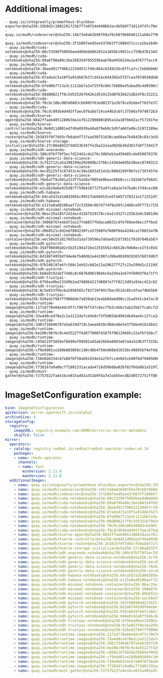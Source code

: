 # Additional images:
    - quay.io/integreatly/prometheus-blackbox-exporter@sha256:35b9d2c1002201723b7f7a9f54e9406b2ec4b5b0f73d114f47c70e15956103b5
    - quay.io/modh/codeserver@sha256:14b73e8a62b98fb9a70cb079b6048121ab0a7798fe1eca0adf06b6716f280115
    - quay.io/modh/codeserver@sha256:3f1b86feed5ee437663ff1088471ccca1ba164b45b2bb4443a8d37a587e95e91
    - quay.io/modh/cuda-notebooks@sha256:00c53599f5085beedd0debb062652a1856b19921ccf59bd76134471d24c3fa7d
    - quay.io/modh/cuda-notebooks@sha256:09a6f90a80c1be268334f05559b4abf0a945b534a1e47677facc9f2ed1778f1c
    - quay.io/modh/cuda-notebooks@sha256:3beed917f90b12239d57cf49c864c6249236c8ffcafcc7eb06b0b55272ef5b55
    - quay.io/modh/cuda-notebooks@sha256:6fadedc5a10f5a914bb7b27cd41bc644392e5757ceaf07d930db884112054265
    - quay.io/modh/cuda-notebooks@sha256:6fe00b7713a3c1111bb7a3af25f0c80c7b806e45abad9c4d0590c5f0474c55e1
    - quay.io/modh/cuda-notebooks@sha256:88d80821ff8c5d53526794261d519125d0763b621d824f8c3222127dab7b6cc8
    - quay.io/modh/cuda-notebooks@sha256:f0c9c10bc085d0883cbb905f63ed02371e3b79ce92ebef783fe372ed70321b28
    - quay.io/modh/cuda-notebooks@sha256:f6cdc993b4d493ffaec876abb724ce44b3c6fc37560af974072b346e45ac1a3b
    - quay.io/modh/kserve-agent@sha256:8842ffaeb405128063da1e76122908001895a14a10fb6d2acf57191fed95f5e1
    - quay.io/modh/kserve-controller@sha256:0e8d11d001ed749a0939a48a879eb0c5d5fa66fe06c51972189ea85a17b6d2e8
    - quay.io/modh/kserve-router@sha256:2b3835f9f7d93cfb8abdf71faad30751630cae66ae7b4842bc83c3e582944814
    - quay.io/modh/kserve-storage-initializer@sha256:27c80a8832fd4d23b347fe2ba22a1ad926b36d361fd4f7344179e84f94a5379b
    - quay.io/modh/odh-anaconda-notebook@sha256:380c07bf79f5ec7d22441cde276c50b5eb2a459485cde05087837639a566ae3d
    - quay.io/modh/odh-generic-data-science-notebook@sha256:3c742712ca5a398199e202009bc57b6c1456de8d5b30eec07493132b93c296ae
    - quay.io/modh/odh-generic-data-science-notebook@sha256:4ecd5225f3c87453c4c38a1893a5141bc888d299f9bfe1739745f44199543489
    - quay.io/modh/odh-generic-data-science-notebook@sha256:76e6af79c601a323f75a58e7005de0beac66b8cccc3d2b67efb6d11d85f0cfa1
    - quay.io/modh/odh-generic-data-science-notebook@sha256:e2cab24ebe935d87f7596418772f5a97ce6a2e747ba0c1fd4cec08a728e99403
    - quay.io/modh/odh-habana-notebooks@sha256:64ca5d31d1d0d305bc99317eb9d453ce5fa8571f0311e171252df12b40c41b75
    - quay.io/modh/odh-habana-notebooks@sha256:e115a0ad0106aaf72c53560c0b7d774f8a30fc2460ce9f773c715ba33d170063
    - quay.io/modh/odh-minimal-notebook-container@sha256:0bac29a185f2d14ac43267529178ccba2cd327c23563a9c5d81db855f8e6c5ed
    - quay.io/modh/odh-minimal-notebook-container@sha256:39068767eebdf3a127fe8857fbdaca0832cdfef69eed6ec3ff6ed1858029420f
    - quay.io/modh/odh-minimal-notebook-container@sha256:d9b8521cdd2e6f68d230fce57500fe7600f6da42d4ca178653af0daf1f8c0d05
    - quay.io/modh/odh-minimal-notebook-container@sha256:eec50e5518176d5a31da739596a7ddae032d73851f9107846a587442ebd10a82
    - quay.io/modh/odh-pytorch-notebook@sha256:354f98690a02c5b2519da72be22555562c6652bc9db8ece2f3c03476fd6369ff
    - quay.io/modh/odh-pytorch-notebook@sha256:8d188f4959dfd4e8efb48d62e441987cd96a9b509293657687dd879b268d8a6f
    - quay.io/modh/odh-pytorch-notebook@sha256:97b346197e6fc568c2eb52cb82e13a206277f27c21e299d1c211997f140f638b
    - quay.io/modh/odh-pytorch-notebook@sha256:b68e0192abf7d46c8c6876d0819b66c6a2d4a1e674f8893f8a71ffdcba96866c
    - quay.io/modh/odh-trustyai-notebook@sha256:6756ea9be23349b2ad748864217d0867e7ff8213d91a93ec422c8276c5b63366
    - quay.io/modh/odh-trustyai-notebook@sha256:8c5e653f6bc6a2050565cf92f397991fbec952dc05cdfea74b65b8fd3047c9d4
    - quay.io/modh/odh-trustyai-notebook@sha256:926ed1f947f79066de7a839ab13eabb0dabd90cc31a4541cb47ac3bf29dbf977
    - quay.io/modh/runtime-images@sha256:1171d770e04e4dc9ffcf0676ff47c8ec7fb3c4bbc5ab22bb77cabc7266defaec
    - quay.io/modh/runtime-images@sha256:33a4d8ce478e2c2a3112da7cb9e8cf3f5065de49414bd4ae4c12fca2c7c809b2
    - quay.io/modh/runtime-images@sha256:3d81f34b96787a5eb19d719c3aead428c9b6e48e54375bbe91b1db4136df1bce
    - quay.io/modh/runtime-images@sha256:be206c96f6c9c4e55227f42077008fd1675f90129685c22afbf1bbc7759bc48b
    - quay.io/modh/runtime-images@sha256:c85821975026ef6b99af04502a45a626b8a8603e67a4a32db3f7315b2cfa3066
    - quay.io/modh/runtime-images@sha256:cf9e9d01ce260b803050c1d0c48b4750e988bd10150c49893bf4ef4dab6b0a68
    - quay.io/modh/runtime-images@sha256:f28e6b6334c67a8076f50a682434e2a27bfcc4e0d3cb40f6df94050684ae0205
    - quay.io/modh/runtime-images@sha256:f738167a9a0bc771801331acada4716d50b88a02bf81f0da861a519f22de14e3
    - quay.io/modh/must-gather@sha256:f2757b22fa4e1bce015a492a351b9fda7e3a565ecd82d0572751ff86fc8dd591




# ImageSetConfiguration example:
```yaml
kind: ImageSetConfiguration
apiVersion: mirror.openshift.io/v1alpha2
archiveSize: 4
storageConfig:
  registry: 
    imageURL: registry.example.com:5000/mirror/oc-mirror-metadata
    skipTLS: false                       
mirror:
  operators:
  - catalog: registry.redhat.io/redhat/redhat-operator-index:v4.14
    packages:
    - name: rhods-operator
      channels:
      - name: fast
        minVersion: 2.11.0
        maxVersion: 2.11.0
  additionalImages:   
    - name: quay.io/integreatly/prometheus-blackbox-exporter@sha256:35b9d2c1002201723b7f7a9f54e9406b2ec4b5b0f73d114f47c70e15956103b5
    - name: quay.io/modh/codeserver@sha256:14b73e8a62b98fb9a70cb079b6048121ab0a7798fe1eca0adf06b6716f280115
    - name: quay.io/modh/codeserver@sha256:3f1b86feed5ee437663ff1088471ccca1ba164b45b2bb4443a8d37a587e95e91
    - name: quay.io/modh/cuda-notebooks@sha256:00c53599f5085beedd0debb062652a1856b19921ccf59bd76134471d24c3fa7d
    - name: quay.io/modh/cuda-notebooks@sha256:09a6f90a80c1be268334f05559b4abf0a945b534a1e47677facc9f2ed1778f1c
    - name: quay.io/modh/cuda-notebooks@sha256:3beed917f90b12239d57cf49c864c6249236c8ffcafcc7eb06b0b55272ef5b55
    - name: quay.io/modh/cuda-notebooks@sha256:6fadedc5a10f5a914bb7b27cd41bc644392e5757ceaf07d930db884112054265
    - name: quay.io/modh/cuda-notebooks@sha256:6fe00b7713a3c1111bb7a3af25f0c80c7b806e45abad9c4d0590c5f0474c55e1
    - name: quay.io/modh/cuda-notebooks@sha256:88d80821ff8c5d53526794261d519125d0763b621d824f8c3222127dab7b6cc8
    - name: quay.io/modh/cuda-notebooks@sha256:f0c9c10bc085d0883cbb905f63ed02371e3b79ce92ebef783fe372ed70321b28
    - name: quay.io/modh/cuda-notebooks@sha256:f6cdc993b4d493ffaec876abb724ce44b3c6fc37560af974072b346e45ac1a3b
    - name: quay.io/modh/kserve-agent@sha256:8842ffaeb405128063da1e76122908001895a14a10fb6d2acf57191fed95f5e1
    - name: quay.io/modh/kserve-controller@sha256:0e8d11d001ed749a0939a48a879eb0c5d5fa66fe06c51972189ea85a17b6d2e8
    - name: quay.io/modh/kserve-router@sha256:2b3835f9f7d93cfb8abdf71faad30751630cae66ae7b4842bc83c3e582944814
    - name: quay.io/modh/kserve-storage-initializer@sha256:27c80a8832fd4d23b347fe2ba22a1ad926b36d361fd4f7344179e84f94a5379b
    - name: quay.io/modh/odh-anaconda-notebook@sha256:380c07bf79f5ec7d22441cde276c50b5eb2a459485cde05087837639a566ae3d
    - name: quay.io/modh/odh-generic-data-science-notebook@sha256:3c742712ca5a398199e202009bc57b6c1456de8d5b30eec07493132b93c296ae
    - name: quay.io/modh/odh-generic-data-science-notebook@sha256:4ecd5225f3c87453c4c38a1893a5141bc888d299f9bfe1739745f44199543489
    - name: quay.io/modh/odh-generic-data-science-notebook@sha256:76e6af79c601a323f75a58e7005de0beac66b8cccc3d2b67efb6d11d85f0cfa1
    - name: quay.io/modh/odh-generic-data-science-notebook@sha256:e2cab24ebe935d87f7596418772f5a97ce6a2e747ba0c1fd4cec08a728e99403
    - name: quay.io/modh/odh-habana-notebooks@sha256:64ca5d31d1d0d305bc99317eb9d453ce5fa8571f0311e171252df12b40c41b75
    - name: quay.io/modh/odh-habana-notebooks@sha256:e115a0ad0106aaf72c53560c0b7d774f8a30fc2460ce9f773c715ba33d170063
    - name: quay.io/modh/odh-minimal-notebook-container@sha256:0bac29a185f2d14ac43267529178ccba2cd327c23563a9c5d81db855f8e6c5ed
    - name: quay.io/modh/odh-minimal-notebook-container@sha256:39068767eebdf3a127fe8857fbdaca0832cdfef69eed6ec3ff6ed1858029420f
    - name: quay.io/modh/odh-minimal-notebook-container@sha256:d9b8521cdd2e6f68d230fce57500fe7600f6da42d4ca178653af0daf1f8c0d05
    - name: quay.io/modh/odh-minimal-notebook-container@sha256:eec50e5518176d5a31da739596a7ddae032d73851f9107846a587442ebd10a82
    - name: quay.io/modh/odh-pytorch-notebook@sha256:354f98690a02c5b2519da72be22555562c6652bc9db8ece2f3c03476fd6369ff
    - name: quay.io/modh/odh-pytorch-notebook@sha256:8d188f4959dfd4e8efb48d62e441987cd96a9b509293657687dd879b268d8a6f
    - name: quay.io/modh/odh-pytorch-notebook@sha256:97b346197e6fc568c2eb52cb82e13a206277f27c21e299d1c211997f140f638b
    - name: quay.io/modh/odh-pytorch-notebook@sha256:b68e0192abf7d46c8c6876d0819b66c6a2d4a1e674f8893f8a71ffdcba96866c
    - name: quay.io/modh/odh-trustyai-notebook@sha256:6756ea9be23349b2ad748864217d0867e7ff8213d91a93ec422c8276c5b63366
    - name: quay.io/modh/odh-trustyai-notebook@sha256:8c5e653f6bc6a2050565cf92f397991fbec952dc05cdfea74b65b8fd3047c9d4
    - name: quay.io/modh/odh-trustyai-notebook@sha256:926ed1f947f79066de7a839ab13eabb0dabd90cc31a4541cb47ac3bf29dbf977
    - name: quay.io/modh/runtime-images@sha256:1171d770e04e4dc9ffcf0676ff47c8ec7fb3c4bbc5ab22bb77cabc7266defaec
    - name: quay.io/modh/runtime-images@sha256:33a4d8ce478e2c2a3112da7cb9e8cf3f5065de49414bd4ae4c12fca2c7c809b2
    - name: quay.io/modh/runtime-images@sha256:3d81f34b96787a5eb19d719c3aead428c9b6e48e54375bbe91b1db4136df1bce
    - name: quay.io/modh/runtime-images@sha256:be206c96f6c9c4e55227f42077008fd1675f90129685c22afbf1bbc7759bc48b
    - name: quay.io/modh/runtime-images@sha256:c85821975026ef6b99af04502a45a626b8a8603e67a4a32db3f7315b2cfa3066
    - name: quay.io/modh/runtime-images@sha256:cf9e9d01ce260b803050c1d0c48b4750e988bd10150c49893bf4ef4dab6b0a68
    - name: quay.io/modh/runtime-images@sha256:f28e6b6334c67a8076f50a682434e2a27bfcc4e0d3cb40f6df94050684ae0205
    - name: quay.io/modh/runtime-images@sha256:f738167a9a0bc771801331acada4716d50b88a02bf81f0da861a519f22de14e3
    - name: quay.io/modh/must-gather@sha256:f2757b22fa4e1bce015a492a351b9fda7e3a565ecd82d0572751ff86fc8dd591



```
